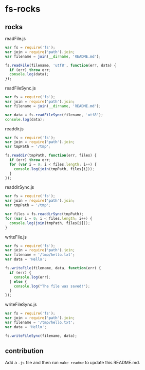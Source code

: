 # fs-rocks

## rocks

readFile.js

```js
var fs = require('fs');
var join = require('path').join;
var filename = join(__dirname, 'README.md');

fs.readFile(filename, 'utf8', function(err, data) {
  if (err) throw err;
  console.log(data);
});
```

readFileSync.js

```js
var fs = require('fs');
var join = require('path').join;
var filename = join(__dirname, 'README.md');

var data = fs.readFileSync(filename, 'utf8');
console.log(data);
```

readdir.js

```js
var fs = require('fs');
var join = require('path').join;
var tmpPath = '/tmp';

fs.readdir(tmpPath, function(err, files) {
  if (err) throw err;
  for (var i = 0; i < files.length; i++) {
    console.log(join(tmpPath, files[i]));
  }
});
```

readdirSync.js

```js
var fs = require('fs');
var join = require('path').join;
var tmpPath = '/tmp';

var files = fs.readdirSync(tmpPath);
for (var i = 0; i < files.length; i++) {
  console.log(join(tmpPath, files[i]));
}
```

writeFile.js

```js
var fs = require('fs');
var join = require('path').join;
var filename = '/tmp/hello.txt';
var data = 'Hello';

fs.writeFile(filename, data, function(err) {
  if (err) {
    console.log(err);
  } else {
    console.log("The file was saved!");
  }
});
```

writeFileSync.js

```js
var fs = require('fs');
var join = require('path').join;
var filename = '/tmp/hello.txt';
var data = 'Hello';

fs.writeFileSync(filename, data);
```

## contribution

Add a `.js` file and then run `make readme` to update this README.md.
